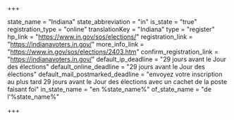 +++

state_name = "Indiana"
state_abbreviation = "in"
is_state = "true"
registration_type = "online"
translationKey = "Indiana"
type = "register"
hp_link = "https://www.in.gov/sos/elections/"
registration_link = "https://indianavoters.in.gov/"
more_info_link = "https://www.in.gov/sos/elections/2403.htm"
confirm_registration_link = "https://indianavoters.in.gov/"
default_ip_deadline = "29 jours avant le Jour des élections"
default_online_deadline = "29 jours avant le Jour des élections"
default_mail_postmarked_deadline = "envoyez votre inscription au plus tard 29 jours avant le Jour des élections avec un cachet de la poste faisant foi"
in_state_name = "en %state_name%"
of_state_name = "de l'%state_name%"

+++